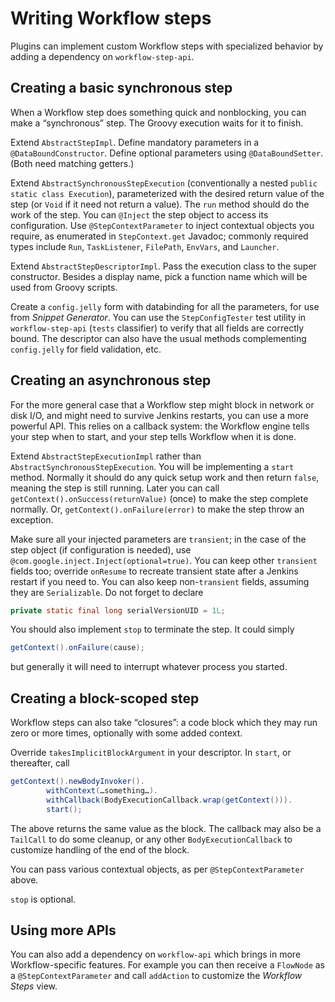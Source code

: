 # Writing Workflow steps

Plugins can implement custom Workflow steps with specialized behavior by adding a dependency on `workflow-step-api`.

## Creating a basic synchronous step

When a Workflow step does something quick and nonblocking, you can make a “synchronous” step.
The Groovy execution waits for it to finish.

Extend `AbstractStepImpl`.
Define mandatory parameters in a `@DataBoundConstructor`.
Define optional parameters using `@DataBoundSetter`.
(Both need matching getters.)

Extend `AbstractSynchronousStepExecution` (conventionally a nested `public static class Execution`), parameterized with the desired return value of the step (or `Void` if it need not return a value).
The `run` method should do the work of the step.
You can `@Inject` the step object to access its configuration.
Use `@StepContextParameter` to inject contextual objects you require, as enumerated in `StepContext.get` Javadoc;
commonly required types include `Run`, `TaskListener`, `FilePath`, `EnvVars`, and `Launcher`.

Extend `AbstractStepDescriptorImpl`.
Pass the execution class to the super constructor.
Besides a display name, pick a function name which will be used from Groovy scripts.

Create a `config.jelly` form with databinding for all the parameters, for use from _Snippet Generator_.
You can use the `StepConfigTester` test utility in `workflow-step-api` (`tests` classifier) to verify that all fields are correctly bound.
The descriptor can also have the usual methods complementing `config.jelly` for field validation, etc.

## Creating an asynchronous step

For the more general case that a Workflow step might block in network or disk I/O, and might need to survive Jenkins restarts, you can use a more powerful API.
This relies on a callback system: the Workflow engine tells your step when to start, and your step tells Workflow when it is done.

Extend `AbstractStepExecutionImpl` rather than `AbstractSynchronousStepExecution`.
You will be implementing a `start` method.
Normally it should do any quick setup work and then return `false`, meaning the step is still running.
Later you can call `getContext().onSuccess(returnValue)` (once) to make the step complete normally.
Or, `getContext().onFailure(error)` to make the step throw an exception.

Make sure all your injected parameters are `transient`; in the case of the step object (if configuration is needed), use `@com.google.inject.Inject(optional=true)`.
You can keep other `transient` fields too; override `onResume` to recreate transient state after a Jenkins restart if you need to.
You can also keep non-`transient` fields, assuming they are `Serializable`.
Do not forget to declare

```java
private static final long serialVersionUID = 1L;
```

You should also implement `stop` to terminate the step.
It could simply

```java
getContext().onFailure(cause);
```

but generally it will need to interrupt whatever process you started.

## Creating a block-scoped step

Workflow steps can also take “closures”: a code block which they may run zero or more times, optionally with some added context.

Override `takesImplicitBlockArgument` in your descriptor.
In `start`, or thereafter, call

```java
getContext().newBodyInvoker().
        withContext(…something…).
        withCallback(BodyExecutionCallback.wrap(getContext())).
        start();
```

The above returns the same value as the block.
The callback may also be a `TailCall` to do some cleanup,
or any other `BodyExecutionCallback` to customize handling of the end of the block.

You can pass various contextual objects, as per `@StepContextParameter` above.

`stop` is optional.

## Using more APIs

You can also add a dependency on `workflow-api` which brings in more Workflow-specific features.
For example you can then receive a `FlowNode` as a `@StepContextParameter` and call `addAction` to customize the _Workflow Steps_ view.
